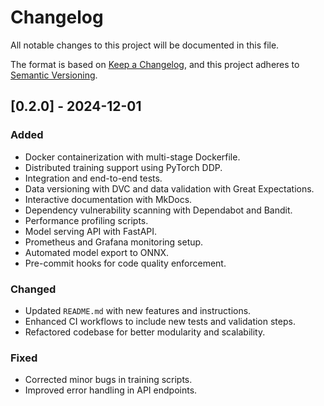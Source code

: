 # Changelog

All notable changes to this project will be documented in this file.

The format is based on [Keep a Changelog](https://keepachangelog.com/en/1.0.0/), and this project adheres to [Semantic Versioning](https://semver.org/spec/v2.0.0.html).

## [0.2.0] - 2024-12-01

### Added

- Docker containerization with multi-stage Dockerfile.
- Distributed training support using PyTorch DDP.
- Integration and end-to-end tests.
- Data versioning with DVC and data validation with Great Expectations.
- Interactive documentation with MkDocs.
- Dependency vulnerability scanning with Dependabot and Bandit.
- Performance profiling scripts.
- Model serving API with FastAPI.
- Prometheus and Grafana monitoring setup.
- Automated model export to ONNX.
- Pre-commit hooks for code quality enforcement.

### Changed

- Updated `README.md` with new features and instructions.
- Enhanced CI workflows to include new tests and validation steps.
- Refactored codebase for better modularity and scalability.

### Fixed

- Corrected minor bugs in training scripts.
- Improved error handling in API endpoints.
